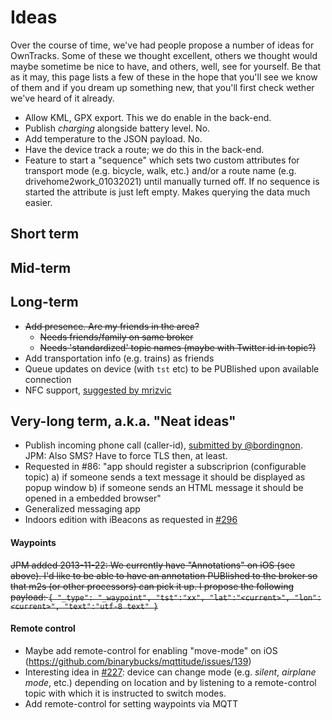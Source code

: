 # Ideas

Over the course of time, we've had people propose a number of ideas for OwnTracks. Some of these we thought excellent, others we thought would maybe sometime be nice to have, and others, well, see for yourself. Be that as it may, this page lists a few of these in the hope that you'll see we know of them and if you dream up something new, that you'll first check wether we've heard of it already.

* Allow KML, GPX export. This we do enable in the back-end.
* Publish _charging_ alongside battery level. No.
* Add temperature to the JSON payload. No.
* Have the device track a route; we do this in the back-end.
* Feature to start a "sequence" which sets two custom attributes for transport mode (e.g. bicycle, walk, etc.) and/or a route name (e.g. drivehome2work_01032021) until manually turned off. If no sequence is started the attribute is just left empty. Makes querying the data much easier.

## Short term

## Mid-term

## Long-term

* <del>Add presence. Are my friends in the area?</del>
  * <del>Needs friends/family on same broker</del>
  * <del>Needs 'standardized' topic names (maybe with Twitter id in topic?)</del>
* Add transportation info (e.g. trains) as friends
* Queue updates on device (with `tst` etc) to be PUBlished upon available connection
* NFC support, [suggested by mrizvic](https://community.owntracks.org/topic/38/nfc-support)

## Very-long term, a.k.a. "Neat ideas"

* Publish incoming phone call (caller-id), [submitted by @bordingnon](http://twitter.com/bordignon/status/372627079059079168). JPM: Also SMS? Have to force TLS then, at least.
* Requested in #86: "app should register a subscriprion (configurable topic) a) if someone sends a text message it should be displayed as popup window b) if someone sends an HTML message it should be opened in a embedded browser"
* Generalized messaging app 
* Indoors edition with iBeacons as requested in [#296](https://github.com/binarybucks/mqttitude/issues/296)

#### Waypoints

<del>JPM added 2013-11-22: We currently have "Annotations" on iOS (see above). I'd like to be able to have an annotation PUBlished to the broker so that m2s (or other processors) can pick it up. I propose the following payload: `{ "_type": "_waypoint", "tst":"xx", "lat":"<current>", "lon":<current>", "text":"utf-8 text" }`</del>

#### Remote control

* Maybe add remote-control for enabling "move-mode" on iOS (https://github.com/binarybucks/mqttitude/issues/139)
* Interesting idea in [#227](https://github.com/binarybucks/mqttitude/issues/227): device can change mode (e.g. _silent_, _airplane mode_, etc.) depending on location and by listening to a remote-control topic with which it is instructed to switch modes.
* Add remote-control for setting waypoints via MQTT

